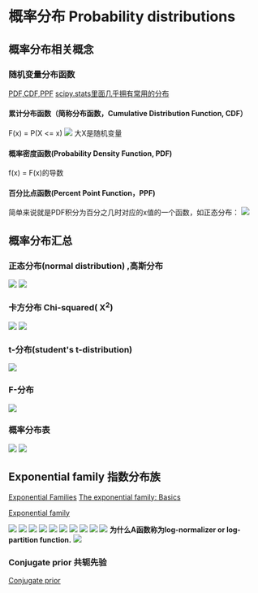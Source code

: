 # 概率分布 Probability distributions


## 概率分布相关概念
### 随机变量分布函数
[PDF,CDF,PPF](https://blog.csdn.net/sinat_26566137/article/details/80069481)
[scipy.stats里面几乎拥有常用的分布](https://docs.scipy.org/doc/scipy/reference/stats.html)

#### 累计分布函数（简称分布函数，Cumulative Distribution Function, CDF）
F(x) = P(X <= x)
![](img/pdf_01.jpg)
大X是随机变量

#### 概率密度函数(Probability Density Function, PDF)
f(x) = F(x)的导数

#### 百分比点函数(Percent Point Function，PPF)

简单来说就是PDF积分为百分之几时对应的x值的一个函数，如正态分布：
![](img/norm_ppf.gif)
## 概率分布汇总
### 正态分布(normal distribution) ,高斯分布
![](img/nd_01.jpg)
![](img/nd_02.jpg)

### 卡方分布 Chi-squared( X<sup>2</sup>)
![](img/csd_01.jpg)
![](img/csd_02.jpg)

### t-分布(student's t-distribution)
![](img/td_01.jpg)

### F-分布
![](img/fd_01.jpg)

### 概率分布表
![](img/常见概率分布表.png)
![](img/常用概率分布表.jpg)


## Exponential family 指数分布族

[Exponential Families](https://www.cs.princeton.edu/courses/archive/fall11/cos597C/lectures/exponential-families.pdf)
[The exponential family: Basics](https://people.eecs.berkeley.edu/~jordan/courses/260-spring10/other-readings/chapter8.pdf)

[Exponential family](https://encyclopedia.thefreedictionary.com/Exponential+family)


![](img/Exponential_family_01.png)
![](img/Exponential_family_02.png)
![](img/Exponential_family_03.png)
![](img/Exponential_family_04.png)
![](img/Exponential_family_05.png)
![](img/Exponential_family_06.png)
![](img/Exponential_family_07.png)
![](img/Exponential_family_08.png)
![](img/Exponential_family_09.png)
![](img/Exponential_family_10.png)
**为什么A函数称为log-normalizer or log-partition function.**
![](img/Exponential_family_11.png)

### Conjugate prior 共轭先验
[Conjugate prior](https://encyclopedia.thefreedictionary.com/Conjugate+prior)
